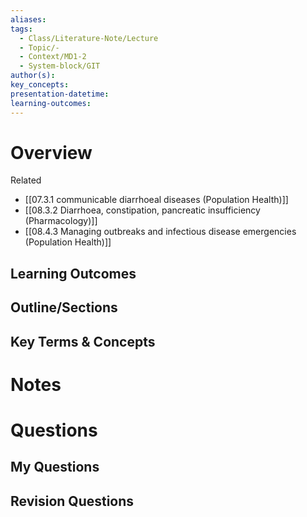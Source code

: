 ```yaml
---
aliases: 
tags:
  - Class/Literature-Note/Lecture
  - Topic/-
  - Context/MD1-2
  - System-block/GIT
author(s): 
key_concepts: 
presentation-datetime: 
learning-outcomes:
---
```



# Overview
Related
- [[07.3.1 communicable diarrhoeal diseases (Population Health)]]
- [[08.3.2 Diarrhoea, constipation, pancreatic insufficiency (Pharmacology)]]
- [[08.4.3 Managing outbreaks and infectious disease emergencies (Population Health)]]
## Learning Outcomes

## Outline/Sections

## Key Terms & Concepts


# Notes


# Questions

## My Questions
## Revision Questions





